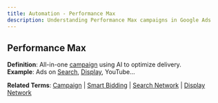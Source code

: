 ```yaml
---
title: Automation - Performance Max
description: Understanding Performance Max campaigns in Google Ads
---
```


## Performance Max
**Definition**: All-in-one [campaign](/structure/campaign) using AI to optimize delivery.  
**Example**: Ads on [Search](/formats-networks/search-network), [Display](/formats-networks/display-network), YouTube...

**Related Terms**: [Campaign](/structure/campaign) | [Smart Bidding](/automation/smart-bidding) | [Search Network](/formats-networks/search-network) | [Display Network](/formats-networks/display-network)